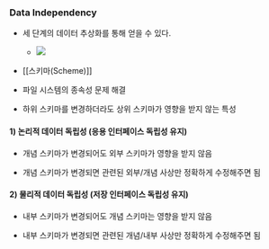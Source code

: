 
### Data Independency

- 세 단계의 데이터 추상화를 통해 얻을 수 있다.
	- ![](https://t1.daumcdn.net/cfile/tistory/2362DF40571C8BE623)

- [[스키마(Scheme)]]

- 파일 시스템의 종속성 문제 해결

- 하위 스키마를 변경하더라도 상위 스키마가 영향을 받지 않는 특성

#### **1) 논리적 데이터 독립성 (응용 인터페이스 독립성 유지)**  

- 개념 스키마가 변경되어도 외부 스키마가 영향을 받지 않음  

- 개념 스키마가 변경되면 관련된 외부/개념 사상만 정확하게 수정해주면 됨  
  
#### **2) 물리적 데이터 독립성 (저장 인터페이스 독립성 유지)**  

- 내부 스키마가 변경되어도 개념 스키마는 영향을 받지 않음  

- 내부 스키마가 변경되면 관련된 개념/내부 사상만 정확하게 수정해주면 됨


